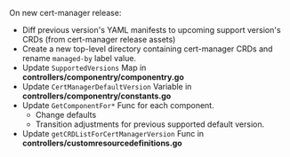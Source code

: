 On new cert-manager release:

* Diff previous version's YAML manifests to upcoming support version's CRDs (from cert-manager release assets)
* Create a new top-level directory containing cert-manager CRDs and rename `managed-by` label value.
* Update `SupportedVersions` Map in **controllers/componentry/componentry.go**
* Update `CertManagerDefaultVersion` Variable in **controllers/componentry/constants.go**
* Update `GetComponentFor*` Func for each component.
  * Change defaults
  * Transition adjustments for previous supported default version.
* Update `getCRDListForCertManagerVersion` Func in **controllers/customresourcedefinitions.go**